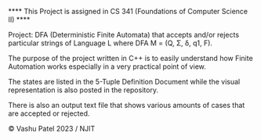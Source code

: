 **** This Project is assigned in CS 341 (Foundations of Computer Science II) ****

Project: DFA (Deterministic Finite Automata) that accepts and/or rejects particular strings of Language L where DFA M = (Q, Σ, δ, q1, F).

The purpose of the project written in C++ is to easily understand how Finite Automation works especially in a very practical point of view. 

The states are listed in the 5-Tuple Definition Document while the visual representation is also posted in the repository.

There is also an output text file that shows various amounts of cases that are accepted or rejected.


© Vashu Patel 2023 / NJIT